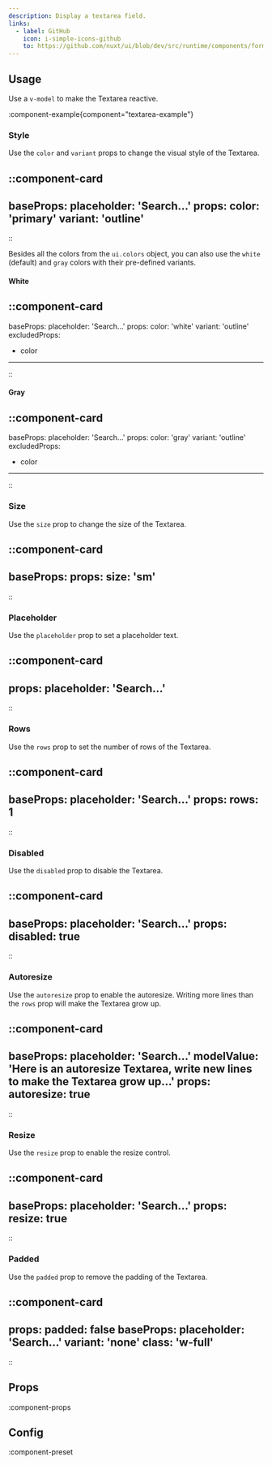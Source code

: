```yaml
---
description: Display a textarea field.
links:
  - label: GitHub
    icon: i-simple-icons-github
    to: https://github.com/nuxt/ui/blob/dev/src/runtime/components/forms/Textarea.vue
---
```


## Usage

Use a `v-model` to make the Textarea reactive.

:component-example{component="textarea-example"}

### Style

Use the `color` and `variant` props to change the visual style of the Textarea.

::component-card
---
baseProps:
  placeholder: 'Search...'
props:
  color: 'primary'
  variant: 'outline'
---
::

Besides all the colors from the `ui.colors` object, you can also use the `white` (default) and `gray` colors with their pre-defined variants.

#### White

::component-card
---
baseProps:
  placeholder: 'Search...'
props:
  color: 'white'
  variant: 'outline'
excludedProps:
  - color
---
::

#### Gray

::component-card
---
baseProps:
  placeholder: 'Search...'
props:
  color: 'gray'
  variant: 'outline'
excludedProps:
  - color
---
::

### Size

Use the `size` prop to change the size of the Textarea.

::component-card
---
baseProps:
props:
  size: 'sm'
---
::

### Placeholder

Use the `placeholder` prop to set a placeholder text.

::component-card
---
props:
  placeholder: 'Search...'
---
::

### Rows

Use the `rows` prop to set the number of rows of the Textarea.

::component-card
---
baseProps:
  placeholder: 'Search...'
props:
  rows: 1
---
::

### Disabled

Use the `disabled` prop to disable the Textarea.

::component-card
---
baseProps:
  placeholder: 'Search...'
props:
  disabled: true
---
::

### Autoresize

Use the `autoresize` prop to enable the autoresize. Writing more lines than the `rows` prop will make the Textarea grow up.

::component-card
---
baseProps:
  placeholder: 'Search...'
  modelValue: 'Here is an autoresize Textarea, write new lines to make the Textarea grow up...'
props:
  autoresize: true
---
::

### Resize

Use the `resize` prop to enable the resize control.

::component-card
---
baseProps:
  placeholder: 'Search...'
props:
  resize: true
---
::

### Padded

Use the `padded` prop to remove the padding of the Textarea.

::component-card
---
props:
  padded: false
baseProps:
  placeholder: 'Search...'
  variant: 'none'
  class: 'w-full'
---
::

## Props

:component-props

## Config

:component-preset
